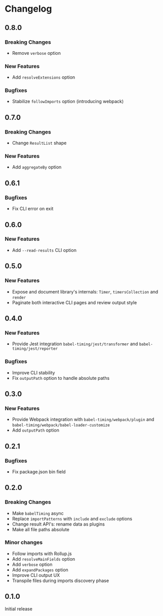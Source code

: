 # Changelog

## 0.8.0

### Breaking Changes

- Remove `verbose` option

### New Features

- Add `resolveExtensions` option

### Bugfixes

- Stabilize `followImports` option (introducing webpack)

## 0.7.0

### Breaking Changes

- Change `ResultList` shape

### New Features

- Add `aggregateBy` option

## 0.6.1

### Bugfixes

- Fix CLI error on exit

## 0.6.0

### New Features

- Add `--read-results` CLI option

## 0.5.0

### New Features

- Expose and document library's internals: `Timer`, `timersCollection` and `render`
- Paginate both interactive CLI pages and review output style

## 0.4.0

### New Features

 - Provide Jest integration `babel-timing/jest/transformer` and `babel-timing/jest/reporter`

### Bugfixes

- Improve CLI stability
- Fix `outputPath` option to handle absolute paths

## 0.3.0

### New Features

 - Provide Webpack integration with `babel-timing/webpack/plugin` and `babel-timing/webpack/babel-loader-customize`
 - Add `outputPath` option

## 0.2.1

### Bugfixes

- Fix package.json bin field

## 0.2.0

### Breaking Changes

- Make `babelTiming` async
- Replace `importPatterns` with `include` and `exclude` options
- Change result API's: rename data as plugins
- Make all file paths absolute

### Minor changes

- Follow imports with Rollup.js
- Add `resolveMainFields` option
- Add `verbose` option
- Add `expandPackages` option
- Improve CLI output UX
- Transpile files during imports discovery phase

## 0.1.0

Initial release
